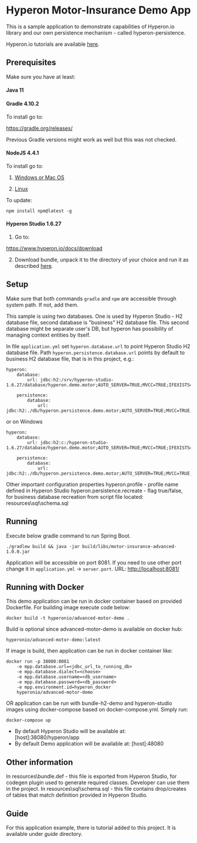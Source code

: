 # Hyperon Motor-Insurance Demo App

This is a sample application to demonstrate capabilities of Hyperon.io library and our own persistence mechanism - called hyperon-persistence.

Hyperon.io tutorials are available [here](https://www.hyperon.io/docs/tutorials).

## Prerequisites

Make sure you have at least:

#### Java 11

#### Gradle 4.10.2

To install go to:

https://gradle.org/releases/

Previous Gradle versions might work as well but this was not checked.

#### NodeJS 4.4.1

To install go to:

1. [Windows or Mac OS](https://nodejs.org/en/download/current/)

2. [Linux](https://github.com/nodesource/distributions)

To update:
```text
npm install npm@latest -g
```

#### Hyperon Studio 1.6.27

1. Go to:

https://www.hyperon.io/docs/download

2. Download bundle, unpack it to the directory of your choice and run it as described [here](https://www.hyperon.io/tutorial/installing-hyperon-studio).

## Setup

Make sure that both commands ```gradle``` and ```npm``` are accessible through system path. If not, add them.

This sample is using two databases. One is used by Hyperon Studio - H2 database file, second database is "business" H2 database file. This
second database might be separate user's DB, but hyperon has possibility of managing context entities by itself.

In file ```application.yml``` set ```hyperon.database.url``` to point Hyperon Studio H2 database file.
Path ```hyperon.persistence.database.url``` points by default to business H2 database file, that is in this project, e.g.:
```text
hyperon:
    database:
        url: jdbc:h2:/srv/hyperon-studio-1.6.27/database/hyperon.demo.motor;AUTO_SERVER=TRUE;MVCC=TRUE;IFEXISTS=TRUE

    persistence:
        database:
            url: jdbc:h2:./db/hyperon.persistence.demo.motor;AUTO_SERVER=TRUE;MVCC=TRUE;IFEXISTS=TRUE
```
or on Windows
```text
hyperon:
    database:
        url: jdbc:h2:c:/hyperon-studio-1.6.27/database/hyperon.demo.motor;AUTO_SERVER=TRUE;MVCC=TRUE;IFEXISTS=TRUE

    persistence:
        database:
            url: jdbc:h2:./db/hyperon.persistence.demo.motor;AUTO_SERVER=TRUE;MVCC=TRUE;IFEXISTS=TRUE
```

Other important configuration properties
hyperon.profile - profile name defined in Hyperon Studio
hyperon.persistence.recreate - flag true/false, for business database recreation from script file located: resources\sql\schema.sql

## Running

Execute below gradle command to run Spring Boot.

```text
./gradlew build && java -jar build/libs/motor-insurance-advanced-1.0.0.jar
```

Application will be accessible on port 8081. If you need to use other port change it in ```application.yml``` -> ```server.port```.
URL: [http://localhost:8081/](http://localhost:8081/)

## Running with Docker
This demo application can be run in docker container based on provided Dockerfile.
For building image execute code below:
```text
docker build -t hyperonio/advanced-motor-demo .
```
Build is optional since advanced-motor-demo is available on docker hub:
```text
hyperonio/advanced-motor-demo:latest
```
If image is build, then application can be run in docker container like:
```text
docker run -p 38080:8081 
    -e mpp.database.url=<jdbc_url_to_running_db>
    -e mpp.database.dialect=<choose>
    -e mpp.database.username=<db_username>
    -e mpp.database.password=<db_password>
    -e mpp.environment.id=hyperon_docker
    hyperonio/advanced-motor-demo
```

OR application can be run with bundle-h2-demo and hyperon-studio images
using docker-compose based on docker-compose.yml. Simply run:
```text
docker-compose up
```
* By default Hyperon Studio will be available at: [host]:38080/hyperon/app
* By default Demo application will be available at: [host]:48080

## Other information

In resources\bundle.def - this file is exported from Hyperon Studio, for codegen plugin used to generate required classes. Developer can use
them in the project.
In resources\sql\schema.sql - this file contains drop/creates of tables that match definition provided in Hyperon Studio.

## Guide
For this application example, there is tutorial added to this project.
It is available under <i>guide</i> directory.

